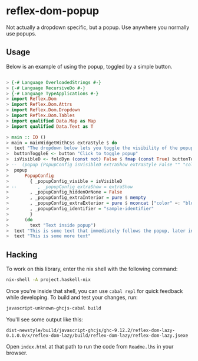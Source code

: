 reflex-dom-popup
===============

Not actually a dropdown specific, but a popup. Use anywhere you normally use popups.

Usage
-----

Below is an example of using the popup, toggled by a simple button.

```haskell

> {-# Language OverloadedStrings #-}
> {-# Language RecursiveDo #-}
> {-# Language TypeApplications #-}
> import Reflex.Dom
> import Reflex.Dom.Attrs
> import Reflex.Dom.Dropdown
> import Reflex.Dom.Tables
> import qualified Data.Map as Map
> import qualified Data.Text as T

> main :: IO ()
> main = mainWidgetWithCss extraStyle $ do
>  text "The dropdown below lets you toggle the visibility of the popup."
>  buttonToggleE <- button "Click to toggle popup" 
>  isVisibleD <- foldDyn (const not) False $ fmap (const True) buttonToggleE
> --  (popup (PopupConfig isVisibleD extraShow extraStyle False "" "color:blue" "sample-identifier" (pure [()])) (const $ fmap (pure @[]) $ text "Text inside popup"))
>  popup
>      PopupConfig
>        { _popupConfig_visible = isVisibleD
> --        , _popupConfig_extraShow = extraShow
>        , _popupConfig_hiddenOrNone = False
>        , _popupConfig_extraInterior = pure $ mempty
>        , _popupConfig_extraExterior = pure $ mconcat ["color" =: "blue", "-webkit-animation" =: "fadeIn 1s", "animation" =: "fadeIn 1s"]
>        , _popupConfig_identifier = "sample-identifier"
>        }
>      (do
>        text "Text inside popup")
>  text "This is some text that immediately follows the popup, later in the page"
>  text "This is some more text"

```


Hacking
-------

To work on this library, enter the nix shell with the following command:

```bash
nix-shell -A project.haskell-nix
```

Once you're inside that shell, you can use `cabal repl` for quick feedback
while developing. To build and test your changes, run:

```bash
javascript-unknown-ghcjs-cabal build
```

You'll see some output like this:

```
dist-newstyle/build/javascript-ghcjs/ghc-9.12.2/reflex-dom-lazy-0.1.0.0/x/reflex-dom-lazy/build/reflex-dom-lazy/reflex-dom-lazy.jsexe
```

Open `index.html` at that path to run the code from `Readme.lhs` in your browser.
